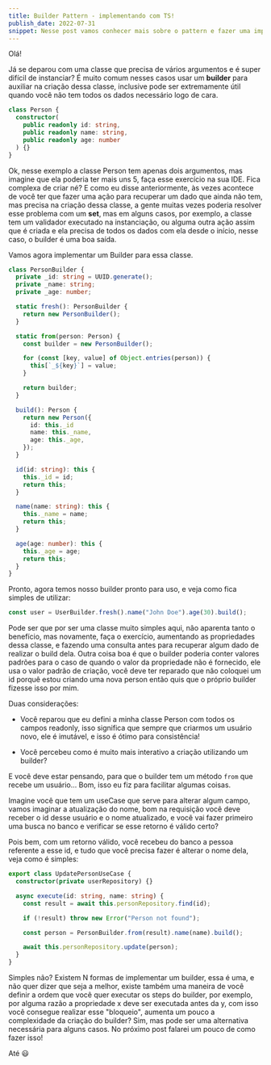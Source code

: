 ```yaml
---
title: Builder Pattern - implementando com TS!
publish_date: 2022-07-31
snippet: Nesse post vamos conhecer mais sobre o pattern e fazer uma implementação utilizando Typescript.
---
```


Olá!

Já se deparou com uma classe que precisa de vários argumentos e é super difícil de instanciar?
É muito comum nesses casos usar um **builder** para auxiliar na criação dessa classe, inclusive
pode ser extremamente útil quando você não tem todos os dados necessário logo de cara.

```typescript
class Person {
  constructor(
    public readonly id: string,
    public readonly name: string,
    public readonly age: number
  ) {}
}
```

Ok, nesse exemplo a classe Person tem apenas dois argumentos, mas imagine que ela poderia ter mais uns 5, faça esse exercício na sua IDE. Fica complexa de criar né? E como eu disse anteriormente, às vezes acontece de você ter que fazer uma ação para recuperar um dado que ainda não tem, mas precisa na criação dessa classe,
a gente muitas vezes poderia resolver esse problema com um **set**, mas em alguns casos, por exemplo, a classe tem um validador executado na instanciação, ou alguma outra ação assim que é criada e ela precisa de todos os dados com ela desde o início, nesse caso, o builder é uma boa saída.

Vamos agora implementar um Builder para essa classe.

```typescript
class PersonBuilder {
  private _id: string = UUID.generate();
  private _name: string;
  private _age: number;

  static fresh(): PersonBuilder {
    return new PersonBuilder();
  }

  static from(person: Person) {
    const builder = new PersonBuilder();

    for (const [key, value] of Object.entries(person)) {
      this[`_${key}`] = value;
    }

    return builder;
  }

  build(): Person {
    return new Person({
      id: this._id
      name: this._name,
      age: this._age,
    });
  }

  id(id: string): this {
    this._id = id;
    return this;
  }

  name(name: string): this {
    this._name = name;
    return this;
  }

  age(age: number): this {
    this._age = age;
    return this;
  }
}
```

Pronto, agora temos nosso builder pronto para uso, e veja como fica simples de utilizar:

```typescript
const user = UserBuilder.fresh().name("John Doe").age(30).build();
```

Pode ser que por ser uma classe muito simples aqui, não aparenta tanto o benefício, mas novamente, faça o exercício, aumentando as propriedades dessa classe, e fazendo uma consulta antes para recuperar algum dado de realizar o build dela.
Outra coisa boa é que o builder poderia conter valores padrões para o caso de quando o valor da propriedade não é fornecido, ele usa o valor padrão de criação, você deve ter reparado que não coloquei um id porquê estou criando uma nova person então quis que o próprio builder fizesse isso por mim.

Duas considerações:

- Você reparou que eu defini a minha classe Person com todos os campos readonly, isso significa que
  sempre que criarmos um usuário novo, ele é imutável, e isso é ótimo para consistência!

- Você percebeu como é muito mais interativo a criação utilizando um builder?

E você deve estar pensando, para que o builder tem um método `from` que recebe um usuário... Bom, isso eu fiz para facilitar algumas coisas.

Imagine você que tem um useCase que serve para alterar algum campo, vamos imaginar a atualização do nome, bom na requisição você deve receber o id desse usuário e o nome atualizado, e você vai fazer primeiro uma busca no banco e verificar se esse retorno é válido certo?

Pois bem, com um retorno válido, você recebeu do banco a pessoa referente a esse id, e tudo que você precisa fazer é alterar o nome dela, veja como é simples:

```typescript
export class UpdatePersonUseCase {
  constructor(private userRepository) {}

  async execute(id: string, name: string) {
    const result = await this.personRepository.find(id);

    if (!result) throw new Error("Person not found");

    const person = PersonBuilder.from(result).name(name).build();

    await this.personRepository.update(person);
  }
}
```

Simples não? Existem N formas de implementar um builder, essa é uma, e não quer dizer que seja a melhor, existe também uma maneira de você definir a ordem que você quer executar os steps do builder, por exemplo, por alguma razão a propriedade x deve ser executada antes da y, com isso você consegue realizar esse "bloqueio", aumenta um pouco a complexidade da criação do builder? Sim, mas pode ser uma alternativa necessária para alguns casos. No próximo post falarei um pouco de como fazer isso!

Até 😃
